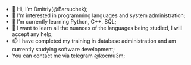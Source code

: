 - 👋 Hi, I’m Dmitriy(@Barsuchek);
- 👀 I'm interested in programming languages and system administration;
- 🌱 I’m currently learning Python, C++, SQL;
- 💞️ I want to learn all the nuances of the languages being studied, I will accept any help;
- 📫 I have completed my training in database administration and am currently studying software development;
- You can contact me via telegram @kocmu3m;
